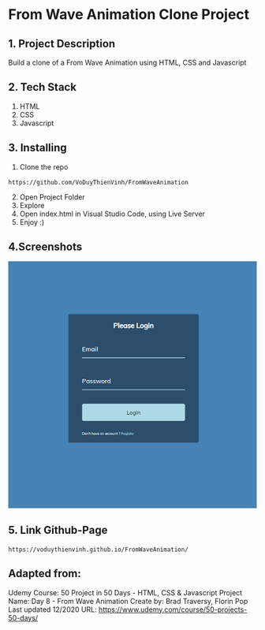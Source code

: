 # From Wave Animation Clone Project

## 1. Project Description

Build a clone of a From Wave Animation using HTML, CSS and Javascript

## 2. Tech Stack
1. HTML
2. CSS
3. Javascript

## 3. Installing
1. Clone the repo
```
https://github.com/VoDuyThienVinh/FromWaveAnimation
```

2. Open Project Folder
3. Explore
4. Open index.html in Visual Studio Code, using Live Server
5. Enjoy :)

## 4.Screenshots

![Image description](images/picture.PNG)

## 5. Link Github-Page
```
https://voduythienvinh.github.io/FromWaveAnimation/
```

## Adapted from:

Udemy Course: 50 Project in 50 Days - HTML, CSS & Javascript
Project Name: Day 8 - From Wave Animation
Create by: Brad Traversy, Florin Pop
Last updated 12/2020
URL: https://www.udemy.com/course/50-projects-50-days/
